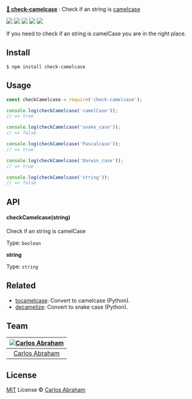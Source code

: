 <p>
	<br>
	<a href="https://www.npmjs.com/package/check-camelcase"><b>🐫 check-camelcase</b></a>
	: Check if an string is <a href="https://en.wikipedia.org/wiki/Camel_case">camelcase</a>
	<br>
</p>

<p>
	<a href="https://travis-ci.org/abranhe/check-camelcase"><img src="https://img.shields.io/travis/abranhe/check-camelcase.svg?logo=travis" /></a>
	<a href="https://github.com/abranhe"><img src="https://abranhe.com/badge.svg"></a>
	<a href="https://cash.me/$abranhe"><img src="https://cdn.abranhe.com/badges/cash-me.svg"></a>
	<a href="https://www.patreon.com/abranhe"><img src="https://cdn.abranhe.com/badges/patreon.svg" /></a>
	<a href="https://github.com/abranhe/check-camelcase/blob/master/license"><img src="https://img.shields.io/github/license/abranhe/check-camelcase.svg" /></a>
</p>

If you need to check if an string is camelCase you are in the right place.

## Install

```
$ npm install check-camelcase
```

## Usage

```js
const checkCamelcase = require('check-camelcase');

console.log(checkCamelcase('camelCase'));
// => true

console.log(checkCamelcase('snake_case'));
// => false

console.log(checkCamelcase('Pascalcase'));
// => true

console.log(checkCamelcase('Darwin_case'));
// => true

console.log(checkCamelcase('string'));
// => false
```

## API

#### checkCamelcase(string)

Check if an string is camelCase

Type: `boolean`

**string**

Type: `string`

## Related

- [tocamelcase](https://github.com/abranhe/tocamelcase): Convert to camelcase (Python).
- [decamelize](https://github.com/abranhe/decamelize): Convert to snake case (Python).

## Team

|[![Carlos Abraham](https://avatars3.githubusercontent.com/u/21347264?s=50)](https://abranhe.com)|
| :-: |
| [Carlos Abraham](https://github.com/abranhe) |

## License

[MIT](https://github.com/abranhe/check-camelcase/blob/master/license) License © [Carlos Abraham](https://github.com/abranhe/)
